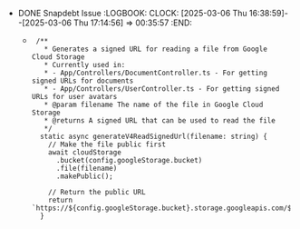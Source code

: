 - DONE Snapdebt Issue
  :LOGBOOK:
  CLOCK: [2025-03-06 Thu 16:38:59]--[2025-03-06 Thu 17:14:56] =>  00:35:57
  :END:
	- ```apl
	   /**
	     * Generates a signed URL for reading a file from Google Cloud Storage
	     * Currently used in:
	     * - App/Controllers/DocumentController.ts - For getting signed URLs for documents
	     * - App/Controllers/UserController.ts - For getting signed URLs for user avatars
	     * @param filename The name of the file in Google Cloud Storage
	     * @returns A signed URL that can be used to read the file
	     */
	    static async generateV4ReadSignedUrl(filename: string) {
	      // Make the file public first
	      await cloudStorage
	        .bucket(config.googleStorage.bucket)
	        .file(filename)
	        .makePublic();
	  
	      // Return the public URL
	      return `https://${config.googleStorage.bucket}.storage.googleapis.com/${filename}`;
	    }
	  ```